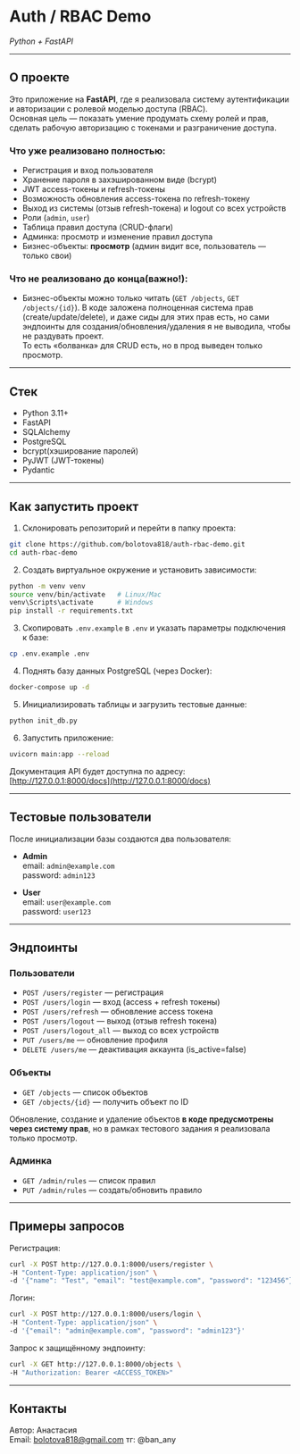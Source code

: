 # Auth / RBAC Demo  
_Python + FastAPI_

---

##  О проекте

Это приложение на **FastAPI**, где я реализовала систему аутентификации и авторизации с ролевой моделью доступа (RBAC).  
Основная цель — показать умение продумать схему ролей и прав, сделать рабочую авторизацию с токенами и разграничение доступа.  

### Что уже реализовано полностью:
- Регистрация и вход пользователя
- Хранение пароля в захэшированном виде (bcrypt)
- JWT access-токены и refresh-токены
- Возможность обновления access-токена по refresh-токену
- Выход из системы (отзыв refresh-токена) и logout со всех устройств
- Роли (`admin`, `user`)
- Таблица правил доступа (CRUD-флаги)
- Админка: просмотр и изменение правил доступа
- Бизнес-объекты: **просмотр** (админ видит все, пользователь — только свои)

### Что не реализовано до конца(важно!):
- Бизнес-объекты можно только читать (`GET /objects`, `GET /objects/{id}`).
  В коде заложена полноценная система прав (create/update/delete), и даже сиды для этих прав есть, но сами эндпоинты для создания/обновления/удаления я не выводила, чтобы не раздувать проект.  
  То есть «болванка» для CRUD есть, но в прод выведен только просмотр.  

---

##  Стек
- Python 3.11+  
- FastAPI  
- SQLAlchemy  
- PostgreSQL  
- bcrypt(хэширование паролей)  
- PyJWT (JWT-токены)  
- Pydantic  

---

##  Как запустить проект

1. Склонировать репозиторий и перейти в папку проекта:
```bash
git clone https://github.com/bolotova818/auth-rbac-demo.git
cd auth-rbac-demo
```

2. Создать виртуальное окружение и установить зависимости:
```bash
python -m venv venv
source venv/bin/activate   # Linux/Mac
venv\Scripts\activate      # Windows
pip install -r requirements.txt
```

3. Скопировать `.env.example` в `.env` и указать параметры подключения к базе:
```bash
cp .env.example .env
```

4. Поднять базу данных PostgreSQL (через Docker):
```bash
docker-compose up -d
```

5. Инициализировать таблицы и загрузить тестовые данные:
```bash
python init_db.py
```

6. Запустить приложение:
```bash
uvicorn main:app --reload
```

Документация API будет доступна по адресу:  
 [http://127.0.0.1:8000/docs](http://127.0.0.1:8000/docs)

---

##  Тестовые пользователи

После инициализации базы создаются два пользователя:

- **Admin**  
  email: `admin@example.com`  
  password: `admin123`  

- **User**  
  email: `user@example.com`  
  password: `user123`  

---

##  Эндпоинты

### Пользователи
- `POST /users/register` — регистрация  
- `POST /users/login` — вход (access + refresh токены)  
- `POST /users/refresh` — обновление access токена  
- `POST /users/logout` — выход (отзыв refresh токена)  
- `POST /users/logout_all` — выход со всех устройств  
- `PUT /users/me` — обновление профиля  
- `DELETE /users/me` — деактивация аккаунта (is_active=false)  

### Объекты
- `GET /objects` — список объектов  
- `GET /objects/{id}` — получить объект по ID  

 Обновление, создание и удаление объектов **в коде предусмотрены через систему прав**, но в рамках тестового задания я реализовала только просмотр.

### Админка
- `GET /admin/rules` — список правил  
- `PUT /admin/rules` — создать/обновить правило  

---

##  Примеры запросов

Регистрация:
```bash
curl -X POST http://127.0.0.1:8000/users/register \
-H "Content-Type: application/json" \
-d '{"name": "Test", "email": "test@example.com", "password": "123456"}'
```

Логин:
```bash
curl -X POST http://127.0.0.1:8000/users/login \
-H "Content-Type: application/json" \
-d '{"email": "admin@example.com", "password": "admin123"}'
```

Запрос к защищённому эндпоинту:
```bash
curl -X GET http://127.0.0.1:8000/objects \
-H "Authorization: Bearer <ACCESS_TOKEN>"
```

---

##  Контакты
Автор: Анастасия  
Email: bolotova818@gmail.com
тг: @ban_any

